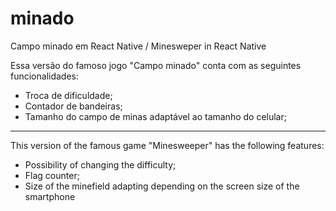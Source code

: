 # minado
Campo minado em React Native / Minesweper in React Native

Essa versão do famoso jogo "Campo minado" conta com as seguintes funcionalidades:

- Troca de dificuldade;
- Contador de bandeiras;
- Tamanho do campo de minas adaptável ao tamanho do celular;


-------------------------------

This version of the famous game "Minesweeper" has the following features:

- Possibility of changing the difficulty;
- Flag counter;
- Size of the minefield adapting depending on the screen size of the smartphone
